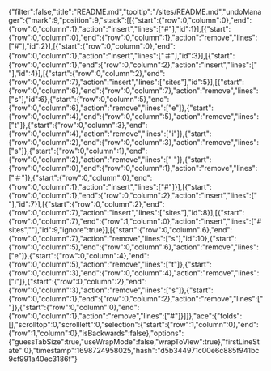 {"filter":false,"title":"README.md","tooltip":"/sites/README.md","undoManager":{"mark":9,"position":9,"stack":[[{"start":{"row":0,"column":0},"end":{"row":0,"column":1},"action":"insert","lines":["#"],"id":1}],[{"start":{"row":0,"column":0},"end":{"row":0,"column":1},"action":"remove","lines":["#"],"id":2}],[{"start":{"row":0,"column":0},"end":{"row":0,"column":1},"action":"insert","lines":["＃"],"id":3}],[{"start":{"row":0,"column":1},"end":{"row":0,"column":2},"action":"insert","lines":[" "],"id":4}],[{"start":{"row":0,"column":2},"end":{"row":0,"column":7},"action":"insert","lines":["sites"],"id":5}],[{"start":{"row":0,"column":6},"end":{"row":0,"column":7},"action":"remove","lines":["s"],"id":6},{"start":{"row":0,"column":5},"end":{"row":0,"column":6},"action":"remove","lines":["e"]},{"start":{"row":0,"column":4},"end":{"row":0,"column":5},"action":"remove","lines":["t"]},{"start":{"row":0,"column":3},"end":{"row":0,"column":4},"action":"remove","lines":["i"]},{"start":{"row":0,"column":2},"end":{"row":0,"column":3},"action":"remove","lines":["s"]},{"start":{"row":0,"column":1},"end":{"row":0,"column":2},"action":"remove","lines":[" "]},{"start":{"row":0,"column":0},"end":{"row":0,"column":1},"action":"remove","lines":["＃"]},{"start":{"row":0,"column":0},"end":{"row":0,"column":1},"action":"insert","lines":["#"]}],[{"start":{"row":0,"column":1},"end":{"row":0,"column":2},"action":"insert","lines":[" "],"id":7}],[{"start":{"row":0,"column":2},"end":{"row":0,"column":7},"action":"insert","lines":["sites"],"id":8}],[{"start":{"row":0,"column":7},"end":{"row":1,"column":0},"action":"insert","lines":["# sites",""],"id":9,"ignore":true}],[{"start":{"row":0,"column":6},"end":{"row":0,"column":7},"action":"remove","lines":["s"],"id":10},{"start":{"row":0,"column":5},"end":{"row":0,"column":6},"action":"remove","lines":["e"]},{"start":{"row":0,"column":4},"end":{"row":0,"column":5},"action":"remove","lines":["t"]},{"start":{"row":0,"column":3},"end":{"row":0,"column":4},"action":"remove","lines":["i"]},{"start":{"row":0,"column":2},"end":{"row":0,"column":3},"action":"remove","lines":["s"]},{"start":{"row":0,"column":1},"end":{"row":0,"column":2},"action":"remove","lines":[" "]},{"start":{"row":0,"column":0},"end":{"row":0,"column":1},"action":"remove","lines":["#"]}]]},"ace":{"folds":[],"scrolltop":0,"scrollleft":0,"selection":{"start":{"row":1,"column":0},"end":{"row":1,"column":0},"isBackwards":false},"options":{"guessTabSize":true,"useWrapMode":false,"wrapToView":true},"firstLineState":0},"timestamp":1698724958025,"hash":"d5b344971c00e6c885f941bc9cf991a40ec3186f"}